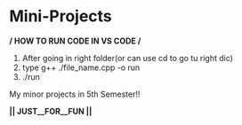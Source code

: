 # Mini-Projects

**/ HOW TO RUN CODE IN VS CODE /**
1. After going in right folder(or can use cd to go tu right dic)
2. type g++ ./file_name.cpp -o run
3. ./run

My minor projects in 5th Semester!!

**|| JUST__FOR__FUN ||**
